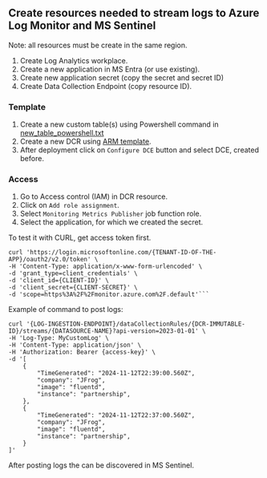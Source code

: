 
## Create resources needed to stream logs to Azure Log Monitor and MS Sentinel

Note: all resources must be create in the same region.

1. Create Log Analytics workplace.
2. Create a new application in MS Entra (or use existing).
3. Create new application secret (copy the secret and secret ID)
4. Create Data Collection Endpoint (copy resource ID).

### Template
1. Create a new custom table(s) using Powershell command in [new_table_powershell.txt](new_table_powershell.txt)
2. Create a new DCR using [ARM template](dcr_template.json).
3. After deployment click on `Configure DCE` button and select DCE, created before.

### Access
1. Go to Access control (IAM) in DCR resource.
2. Click on `Add role assignment`.
3. Select `Monitoring Metrics Publisher` job function role.
4. Select the application, for which we created the secret.


To test it with CURL, get access token first. 

```
curl 'https://login.microsoftonline.com/{TENANT-ID-OF-THE-APP}/oauth2/v2.0/token' \
-H 'Content-Type: application/x-www-form-urlencoded' \
-d 'grant_type=client_credentials' \
-d 'client_id={CLIENT-ID}' \
-d 'client_secret={CLIENT-SECRET}' \
-d 'scope=https%3A%2F%2Fmonitor.azure.com%2F.default'```
``` 
Example of command to post logs:

```
curl '{LOG-INGESTION-ENDPOINT}/dataCollectionRules/{DCR-IMMUTABLE-ID}/streams/{DATASOURCE-NAME}?api-version=2023-01-01' \
-H 'Log-Type: MyCustomLog' \
-H 'Content-Type: application/json' \
-H 'Authorization: Bearer {access-key}' \
-d '[
    {
        "TimeGenerated": "2024-11-12T22:39:00.560Z",
        "company": "JFrog",
        "image": "fluentd",
        "instance": "partnership",
    },
    {
        "TimeGenerated": "2024-11-12T22:37:00.560Z",
        "company": "JFrog",
        "image": "fluentd",
        "instance": "partnership",
    }
]'
```

After posting logs the can be discovered in MS Sentinel. 